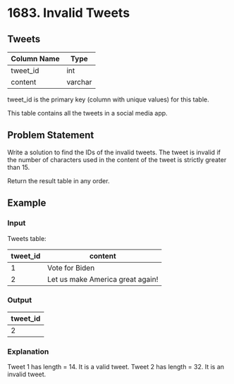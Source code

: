 # 1683. Invalid Tweets

## Tweets

| Column Name | Type    |
|-------------|---------|
| tweet_id    | int     |
| content     | varchar |

tweet_id is the primary key (column with unique values) for this table.

This table contains all the tweets in a social media app.

## Problem Statement

Write a solution to find the IDs of the invalid tweets. The tweet is invalid if the number of characters used in the content of the tweet is strictly greater than 15.

Return the result table in any order.

## Example

### Input

Tweets table:

| tweet_id | content                          |
|----------|----------------------------------|
| 1        | Vote for Biden                   |
| 2        | Let us make America great again! |

### Output

| tweet_id |
|----------|
| 2        |

### Explanation

Tweet 1 has length = 14. It is a valid tweet.
Tweet 2 has length = 32. It is an invalid tweet.
